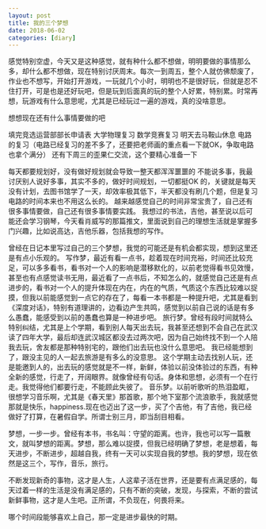 ```yaml
---
layout: post
title: 我的三个梦想
date: 2018-06-02
categories: [diary]
---
```


感觉特别空虚，今天又是这种感觉，就有种什么都不想做，明明要做的事情那么多，却什么都不想做，现在特别讨厌周末。每次一到周五，整个人就仿佛颓废了，作业也不想写，开始打开游戏，一玩就几个小时，明明也不是很好玩，但就是忍不住打开，可是也是还好玩吧，但是玩到后面真的玩的整个人好累，特别累。时常再想，玩游戏有什么意思呢，尤其是已经玩过一遍的游戏，真的没啥意思。

想想现在还有什么事情要做的吧

填完竞选运营部部长申请表
大学物理复习
数学竞赛复习
明天去马鞍山休息
电路的复习（电路已经复习的差不多了，还要把老师画的重点看一下就OK，争取电路也拿个满分）
还有下周三的歪果仁交流，这个要精心准备一下

每天都要规划好，没有做好规划就会导致一整天都浑浑噩噩的
不能说多事，我最讨厌别人说好多事，其实不多的，做好时间规划，一切都挺OK 的，关键就是每天没有计划，去图书馆学了一天，却效率极其低下，半天都没有刷几个题，但是复习电路的时间本来也不用这么长的。
越来越感觉自己的时间非常宝贵了，自己还有很多事情要做，自己还有很多事情要实践。
我想过的书法，吉他，甚至说以后可能还会学习钢琴，今天看肖威写的那篇推文，里面说到自己的理想生活就是掌握多门兴趣，比如说高达，吉他乐器，包括我想的写作。

曾经在日记本里写过自己的三个梦想，我觉的可能还是有机会都实现，想到这里还是有点小乐观的。
写作梦，最近有看一点书，趁着现在时间充裕，时间还比较充足，可以多多看书，看书对一个人的影响是潜移默化的，以前老觉得看书见效慢，甚至也有点感觉读书无用，最近看了一点书后，不知怎么的，就感觉自己还是有点进步的，看书对一个人的提升体现在内在，内在的气质，气质这个东西比较难以捉摸，但我以前能感觉到一点它的存在了，每看一本书都是一种提升吧，尤其是看到《深度对话》，特别有道理讲的，边看边产生共鸣，感觉到以前自己说的话是有多么愚蠢，能感受到以前的愚蠢也算是一种进步吧。
旅行梦。曾经有段时间就特么特别纠结，尤其是上个学期，看到别人每天出去玩，我甚至还想到不会自己在武汉读了四年大学，最后却连武汉城区都没去过两次吧，因为自己始终找不到一个人陪我去玩，舍友都是那种特别宅的，跟他们出去玩也没什么意思吧。
我已经能想到了，跟没主见的人一起去旅游是有多么的没意思。
这个学期主动去找别人玩，还是能邀到人的，出去玩的感觉就是不一样，新鲜，体验以前没体验过的东西，有种全新的感觉，行走了，开阔眼界。就像曾经有句话。身体和思想，必须有一个在行走。我觉得他们都要行走，不能顾此失彼了。
音乐梦。以前听歌听的热泪盈眶，很想学习音乐啊，尤其是《春天里》那首歌，那个地下室那个流浪歌手，我就感觉那就是快乐，happiness.现在也迈出了这一步，买了个吉他，有了吉他，我已经做好了打算，在暑假自学。所谓士别三月，即当刮目相看。

梦想，一步一步。曾经有本书，书名叫：守望的距离。也许，我也可以写一篇散文，就叫梦想的距离。梦想，那么难以捉摸，但我已经明确了梦想，老是想着，每天进步，不断进步，超越自我，终有一天可以实现自我的梦想。我的梦想，现在依然是这三个，写作，音乐，旅行。

不断发现新奇的事物，这才是人生，人这辈子活在世界，还是要有点满足感的，每天过着一样的生活是没有满足感的，只有不断的突破，发现，与探索，不断的尝试新鲜事物，这才是人生吧。正所谓，不负现在，何畏将来。

哪个时间段能够喜欢上自己，那一定是进步最快的时期。

